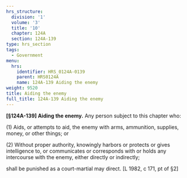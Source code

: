 ```yaml
---
hrs_structure:
  division: '1'
  volume: '3'
  title: '10'
  chapter: 124A
  section: 124A-139
type: hrs_section
tags:
  - Government
menu:
  hrs:
    identifier: HRS_0124A-0139
    parent: HRS0124A
    name: 124A-139 Aiding the enemy
weight: 9520
title: Aiding the enemy
full_title: 124A-139 Aiding the enemy
---
```

**[§124A-139] Aiding the enemy.** Any person subject to this chapter who:

(1) Aids, or attempts to aid, the enemy with arms, ammunition, supplies, money, or other things; or

(2) Without proper authority, knowingly harbors or protects or gives intelligence to, or communicates or corresponds with or holds any intercourse with the enemy, either directly or indirectly;

shall be punished as a court-martial may direct. [L 1982, c 171, pt of §2]